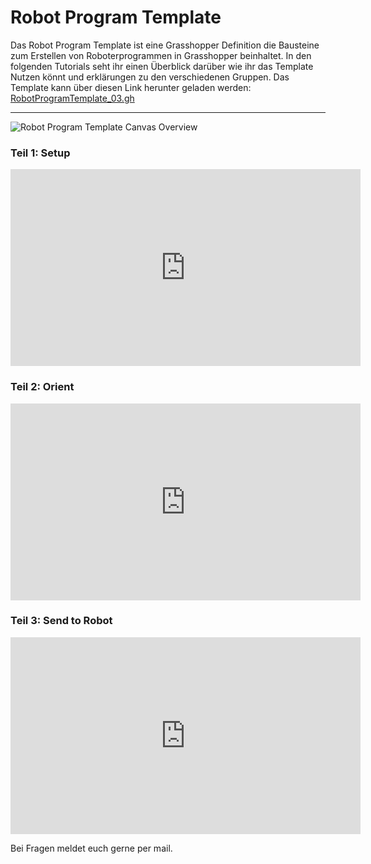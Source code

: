 # Robot Program Template

Das Robot Program Template ist eine Grasshopper Definition die Bausteine zum Erstellen von Roboterprogrammen in Grasshopper beinhaltet.
In den folgenden Tutorials seht ihr einen Überblick darüber wie ihr das Template Nutzen könnt und erklärungen zu den verschiedenen Gruppen.
Das Template kann über diesen Link herunter geladen werden: 
[RobotProgramTemplate_03.gh](https://drive.google.com/open?id=1Smw6pcyGFJC1F1AR0f8tUBgt4BY2mlfh&usp=drive_fs)

______
![Robot Program Template Canvas Overview](/RobotProgramTemplate_03.gh.png)

### Teil 1: Setup 
<iframe width="560" height="315" src="https://www.youtube-nocookie.com/embed/Jcs14sc_ZFg?si=-tSmyixQ81Ex4ePj" title="YouTube video player" frameborder="0" allow="accelerometer; autoplay; clipboard-write; encrypted-media; gyroscope; picture-in-picture; web-share" referrerpolicy="strict-origin-when-cross-origin" allowfullscreen></iframe>

### Teil 2: Orient
<iframe width="560" height="315" src="https://www.youtube-nocookie.com/embed/9BAcOcc4xtM?si=37ALhHSh7vH5JmVj" title="YouTube video player" frameborder="0" allow="accelerometer; autoplay; clipboard-write; encrypted-media; gyroscope; picture-in-picture; web-share" referrerpolicy="strict-origin-when-cross-origin" allowfullscreen></iframe>

### Teil 3: Send to Robot
<iframe width="560" height="315" src="https://www.youtube-nocookie.com/embed/PxDVQCtc5ak?si=3wUyL0x-ksVh6Yh9" title="YouTube video player" frameborder="0" allow="accelerometer; autoplay; clipboard-write; encrypted-media; gyroscope; picture-in-picture; web-share" referrerpolicy="strict-origin-when-cross-origin" allowfullscreen></iframe>

Bei Fragen meldet euch gerne per mail. 